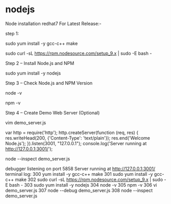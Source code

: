 # nodejs

Node installation redhat7
For Latest Release:-

step 1:

sudo yum install -y gcc-c++ make

sudo curl -sL https://rpm.nodesource.com/setup_9.x | sudo -E bash -

Step 2 – Install Node.js and NPM

sudo yum install -y nodejs

Step 3 – Check Node.js and NPM Version

node -v 

npm -v

Step 4 – Create Demo Web Server (Optional)

vim demo_server.js

var http = require('http');
http.createServer(function (req, res) {
  res.writeHead(200, {'Content-Type': 'text/plain'});
  res.end('Welcome Node.js');
}).listen(3001, "127.0.0.1");
console.log('Server running at http://127.0.0.1:3001/');


node --inspect demo_server.js


debugger listening on port 5858
Server running at http://127.0.0.1:3001/
terminal log:
 300  yum install -y gcc-c++ make
  301  sudo yum install -y gcc-c++ make
  302  sudo curl -sL https://rpm.nodesource.com/setup_9.x | sudo -E bash -
  303  sudo yum install -y nodejs
  304  node -v
  305  npm -v
  306  vi demo_server.js
  307  node --debug demo_server.js 
  308  node --inspect demo_server.js 

